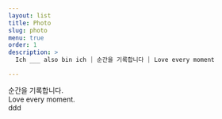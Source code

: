 ```yaml
---
layout: list
title: Photo
slug: photo
menu: true
order: 1
description: >  
  Ich ___ also bin ich ⏐ 순간을 기록합니다 ⏐ Love every moment

---
```


순간을 기록합니다.  
Love every moment.  
ddd  
